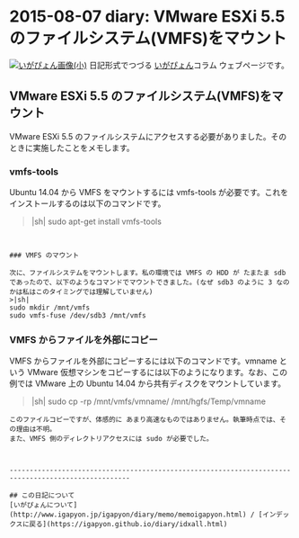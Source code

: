 2015-08-07 diary: VMware ESXi 5.5 のファイルシステム(VMFS)をマウント
=====================================================================================================
[![いがぴょん画像(小)](https://igapyon.github.io/diary/images/iga200306s.jpg "いがぴょん")](https://igapyon.github.io/diary/memo/memoigapyon.html) 日記形式でつづる [いがぴょん](https://igapyon.github.io/diary/memo/memoigapyon.html)コラム ウェブページです。

## VMware ESXi 5.5 のファイルシステム(VMFS)をマウント

VMware ESXi 5.5 のファイルシステムにアクセスする必要がありました。そのときに実施したことをメモします。

### vmfs-tools

Ubuntu 14.04 から VMFS をマウントするには vmfs-tools が必要です。これをインストールするのは以下のコマンドです。
>|sh|
sudo apt-get install vmfs-tools
```


### VMFS のマウント

次に、ファイルシステムをマウントします。私の環境では VMFS の HDD が たまたま sdb であったので、以下のようなコマンドでマウントできました。(なぜ sdb3 のように 3 なのかは私はこのタイミングでは理解していません)
>|sh|
sudo mkdir /mnt/vmfs
sudo vmfs-fuse /dev/sdb3 /mnt/vmfs
```


### VMFS からファイルを外部にコピー

VMFS からファイルを外部にコピーするには以下のコマンドです。vmname という VMware 仮想マシンをコピーするには以下のようになります。なお、この例では VMware 上の Ubuntu 14.04 から共有ディスクをマウントしています。
>|sh|
sudo cp -rp /mnt/vmfs/vmname/ /mnt/hgfs/Temp/vmname
```
このファイルコピーですが、体感的に あまり高速なものではありません。執筆時点では、その理由は不明。
また、VMFS 側のディレクトリアクセスには sudo が必要でした。



----------------------------------------------------------------------------------------------------

## この日記について
[いがぴょんについて](http://www.igapyon.jp/igapyon/diary/memo/memoigapyon.html) / [インデックスに戻る](https://igapyon.github.io/diary/idxall.html)

